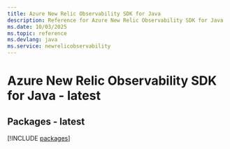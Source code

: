 ```yaml
---
title: Azure New Relic Observability SDK for Java
description: Reference for Azure New Relic Observability SDK for Java
ms.date: 10/03/2025
ms.topic: reference
ms.devlang: java
ms.service: newrelicobservability
---
```

# Azure New Relic Observability SDK for Java - latest
## Packages - latest
[!INCLUDE [packages](new-relic-observability-index.md)]